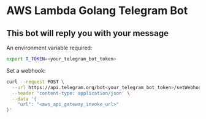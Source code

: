 # AWS Lambda Golang Telegram Bot

## This bot will reply you with your message

An environment variable required:
```bash
export T_TOKEN=<your_telegram_bot_token>
```

Set a webhook:
```bash
curl --request POST \
  --url https://api.telegram.org/bot<your_telegram_bot_token>/setWebhook \
  --header 'content-type: application/json' \
  --data '{
	"url": "<aws_api_gateway_invoke_url>"
}'
```